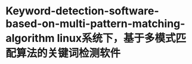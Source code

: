 # Keyword-detection-software-based-on-multi-pattern-matching-algorithm   linux系统下，基于多模式匹配算法的关键词检测软件
